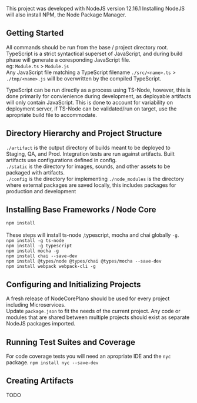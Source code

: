 This project was developed with NodeJS version 12.16.1
Installing NodeJS will also install NPM, the Node Package Manager.

Getting Started
-----
All commands should be run from the base / project directory root.
TypeScript is a strict syntactical superset of JavaScript, and during build phase will generate a coresponding JavaScript file. \
eg: `Module.ts` > `Module.js` \
Any JavaScript file matching a TypeScript filename `./src/<name>.ts` > `./tmp/<name>.js` will be overwritten by the compiled TypeScript.  

TypeScript can be run directly as a process using TS-Node, however, this is done primarily for convienience during development, as deployable artifacts will only contain JavaScript. This is done to account for variability on deployment server, if TS-Node can be validated/run on target, use the apropriate build file to accommodate.

Directory Hierarchy and Project Structure
-----
`./artifact` is the output directory of builds meant to be deployed to Staging, QA, and Prod. Integration tests are run against artifacts. Built artifacts use configurations defined in config.\
`./static` is the directory for images, sounds, and other assets to be packaged with artifacts. \
`./config` is the directory for implementing 
`./node_modules` is the directory where external packages are saved locally, this includes packages for production and development

Installing Base Frameworks / Node Core
-----
`npm install` \
 \
These steps will install ts-node ,typescript, mocha and chai globally `-g`. \
`npm install -g ts-node` \
`npm install -g typescript` \
`npm install mocha -g` \
`npm install chai --save-dev` \
`npm install @types/node @types/chai @types/mocha --save-dev` \
`npm install webpack webpack-cli -g` 

Configuring and Initializing Projects
-----
A fresh release of NodeCorePlano should be used for every project including Microservices. \
Update `package.json` to fit the needs of the current project.
Any code or modules that are shared between multiple projects should exist as separate NodeJS packages imported.

Running Test Suites and Coverage
-----
For code coverage tests you will need an apropriate IDE and the `nyc` package.
`npm install nyc --save-dev`

Creating Artifacts
-----
TODO
